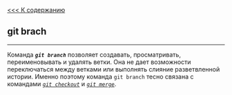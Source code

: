 [<<< К содержанию](./readme_1.md)

## **git brach**
---
Команда ***`git branch`*** позволяет создавать, просматривать, переименовывать и удалять ветки. Она не дает возможности переключаться между ветками или выполнять слияние разветвленной истории. Именно поэтому команда `git branch` тесно связана с командами [*`git checkout`*](/checkout.md) и [*`git merge`*](/merge.md).

